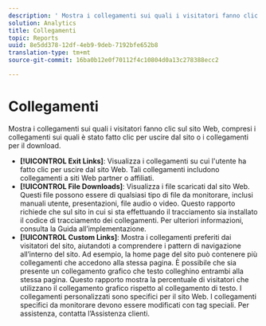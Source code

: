 ```yaml
---
description: ' Mostra i collegamenti sui quali i visitatori fanno clic sul sito Web, compresi i collegamenti sui quali è stato fatto clic per uscire dal sito o i collegamenti per il download.'
solution: Analytics
title: Collegamenti
topic: Reports
uuid: 8e5dd378-12df-4eb9-9deb-7192bfe652b8
translation-type: tm+mt
source-git-commit: 16ba0b12e0f70112f4c10804d0a13c278388ecc2

---
```



# Collegamenti

 Mostra i collegamenti sui quali i visitatori fanno clic sul sito Web, compresi i collegamenti sui quali è stato fatto clic per uscire dal sito o i collegamenti per il download.

* **[!UICONTROL Exit Links]**: Visualizza i collegamenti su cui l'utente ha fatto clic per uscire dal sito Web. Tali collegamenti includono collegamenti a siti Web partner o affiliati.
* **[!UICONTROL File Downloads]**: Visualizza i file scaricati dal sito Web. Questi file possono essere di qualsiasi tipo di file da monitorare, inclusi manuali utente, presentazioni, file audio o video. Questo rapporto richiede che sul sito in cui si sta effettuando il tracciamento sia installato il codice di tracciamento dei collegamenti. Per ulteriori informazioni, consulta la Guida all’implementazione.
* **[!UICONTROL Custom Links]**: Mostra i collegamenti preferiti dai visitatori del sito, aiutandoti a comprendere i pattern di navigazione all’interno del sito. Ad esempio, la home page del sito può contenere più collegamenti che accedono alla stessa pagina. È possibile che sia presente un collegamento grafico che testo colleghino entrambi alla stessa pagina. Questo rapporto mostra la percentuale di visitatori che utilizzano il collegamento grafico rispetto al collegamento di testo. I collegamenti personalizzati sono specifici per il sito Web. I collegamenti specifici da monitorare devono essere modificati con tag speciali. Per assistenza, contatta l’Assistenza clienti.

